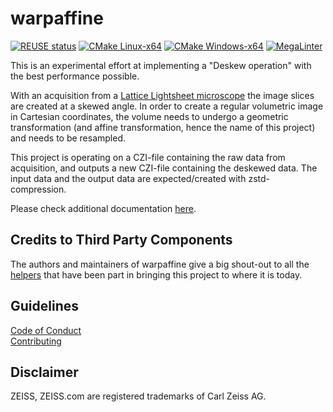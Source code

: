 # warpaffine

[![REUSE status](https://api.reuse.software/badge/github.com/ZEISS/libczi)](https://api.reuse.software/info/github.com/ZEISS/warpaffine)
[![CMake Linux-x64](https://github.com/ZEISS/warpaffine/actions/workflows/cmake_linux_x64.yml/badge.svg?branch=main&event=push)](https://github.com/ZEISS/warpaffine/actions/workflows/cmake_linux_x64)
[![CMake Windows-x64](https://github.com/ZEISS/warpaffine/actions/workflows/cmake_windows_x64.yml/badge.svg?branch=main&event=push)](https://github.com/ZEISS/warpaffine/actions/workflows/cmake_windows_x64)
[![MegaLinter](https://github.com/ZEISS/warpaffine/actions/workflows/mega-linter.yml/badge.svg?branch=main&event=push)](https://github.com/ZEISS/warpaffine/actions/workflows/mega-linter.yml)

This is an experimental effort at implementing a "Deskew operation" with the best performance possible.


With an acquisition from a [Lattice Lightsheet microscope](https://www.zeiss.com/microscopy/en/products/light-microscopes/light-sheet-microscopes/lattice-lightsheet-7.html) the image slices are created at a skewed angle. 
In order to create a regular volumetric image in Cartesian coordinates, the volume needs to undergo a geometric transformation (and affine transformation, hence the name of this project)
and needs to be resampled.


This project is operating on a CZI-file containing the raw data from acquisition, and outputs a new CZI-file containing the deskewed data.
The input data and the output data are expected/created with zstd-compression.

Please check additional documentation [here](documentation/documentation.md).

## Credits to Third Party Components
The authors and maintainers of warpaffine give a big shout-out to all the [helpers](./THIRD_PARTY_LICENSES.txt) that have been part in bringing this project to where it is today.

## Guidelines
[Code of Conduct](./CODE_OF_CONDUCT.md)  
[Contributing](./CONTRIBUTING.md)

## Disclaimer
ZEISS, ZEISS.com are registered trademarks of Carl Zeiss AG.
